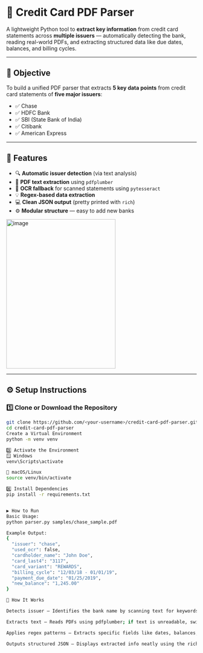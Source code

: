 # 🧾 Credit Card PDF Parser

A lightweight Python tool to **extract key information** from credit card statements across **multiple issuers** — automatically detecting the bank, reading real-world PDFs, and extracting structured data like due dates, balances, and billing cycles.

---

## 🎯 **Objective**

To build a unified PDF parser that extracts **5 key data points** from credit card statements of **five major issuers**:

- ✅ Chase  
- ✅ HDFC Bank  
- ✅ SBI (State Bank of India)  
- ✅ Citibank  
- ✅ American Express  

---

## 🧠 **Features**

- 🔍 **Automatic issuer detection** (via text analysis)
- 📄 **PDF text extraction** using `pdfplumber`
- 🧾 **OCR fallback** for scanned statements using `pytesseract`
- 💡 **Regex-based data extraction**
- 💻 **Clean JSON output** (pretty printed with `rich`)
- ⚙️ **Modular structure** — easy to add new banks

<img width="289" height="395" alt="image" src="https://github.com/user-attachments/assets/f93b2c9c-9cb3-4b43-afbc-45c48cddf238" />


---

## ⚙️ **Setup Instructions**

### 1️⃣ **Clone or Download the Repository**
```bash
git clone https://github.com/<your-username>/credit-card-pdf-parser.git
cd credit-card-pdf-parser
Create a Virtual Environment
python -m venv venv

3️⃣ Activate the Environment
🪟 Windows
venv\Scripts\activate

🐧 macOS/Linux
source venv/bin/activate

4️⃣ Install Dependencies
pip install -r requirements.txt


▶️ How to Run
Basic Usage:
python parser.py samples/chase_sample.pdf

Example Output:
{
  "issuer": "chase",
  "used_ocr": false,
  "cardholder_name": "John Doe",
  "card_last4": "3117",
  "card_variant": "REWARDS",
  "billing_cycle": "12/03/18 - 01/01/19",
  "payment_due_date": "01/25/2019",
  "new_balance": "1,245.00"
}

🧩 How It Works

Detects issuer – Identifies the bank name by scanning text for keywords (e.g., “Chase,” “HDFC,” “Amex”).

Extracts text – Reads PDFs using pdfplumber; if text is unreadable, switches to OCR via pytesseract.

Applies regex patterns – Extracts specific fields like dates, balances, and card numbers.

Outputs structured JSON – Displays extracted info neatly using the rich library.


